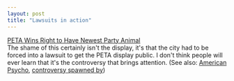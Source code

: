 ```yaml
---
layout: post
title: "Lawsuits in action"
---
```




<a href="http://www.washingtonpost.com/wp-dyn/articles/A59968-2002Aug8.html">PETA Wins Right to Have Newest Party Animal</a><br>
The shame of this certainly isn't the display, it's that the city had to be forced into a lawsuit to get the PETA display public. I don't think people will ever learn that it's the controversy that brings attention. (See also: <u>American Psycho</u>, <a href="http://www.google.com/search?hl=en&lr=&ie=ISO-8859-1&q=%22american+psycho%22+NOW+%22bret+easton+ellis%22">controversy spawned by</a>)


